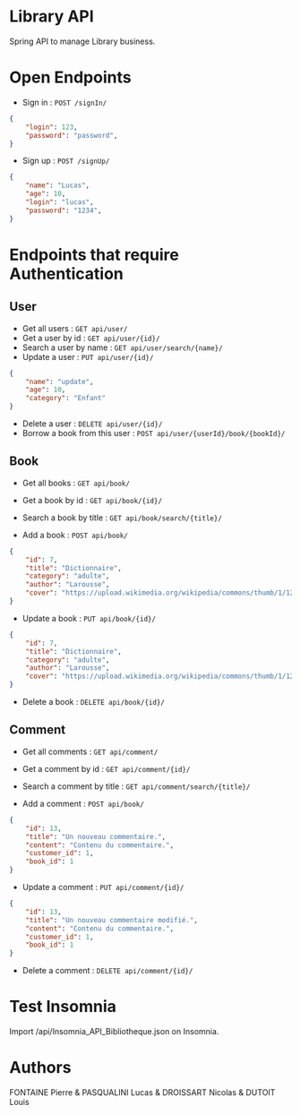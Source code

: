 # Library API
Spring API to manage Library business.


# Open Endpoints
* Sign in : `POST /signIn/`
```json
{
    "login": 123,
    "password": "password",
}
```
* Sign up : `POST /signUp/`
```json
{
    "name": "Lucas",
    "age": 10,
    "login": "lucas",
    "password": "1234",
}
```


# Endpoints that require Authentication
## User
* Get all users : `GET api/user/`
* Get a user by id : `GET api/user/{id}/`
* Search a user by name : `GET api/user/search/{name}/`
* Update a user : `PUT api/user/{id}/`
```json
{
    "name": "update",
    "age": 10,
    "category": "Enfant"
}
```
* Delete a user : `DELETE api/user/{id}/`
* Borrow a book from this user : `POST api/user/{userId}/book/{bookId}/`

## Book
* Get all books : `GET api/book/`

* Get a book by id : `GET api/book/{id}/`

* Search a book by title : `GET api/book/search/{title}/`

* Add a book : `POST api/book/`
```json
{
    "id": 7,
    "title": "Dictionnaire",
    "category": "adulte",
    "author": "Larousse",
    "cover": "https://upload.wikimedia.org/wikipedia/commons/thumb/1/12/Fahrenheit451HUNcover.jpg/250px-Fahrenheit451HUNcover.jpg"
}
```

* Update a book : `PUT api/book/{id}/`
```json
{
    "id": 7,
    "title": "Dictionnaire",
    "category": "adulte",
    "author": "Larousse",
    "cover": "https://upload.wikimedia.org/wikipedia/commons/thumb/1/12/Fahrenheit451HUNcover.jpg/250px-Fahrenheit451HUNcover.jpg"
}
```

* Delete a book : `DELETE api/book/{id}/`

## Comment
* Get all comments : `GET api/comment/`

* Get a comment by id : `GET api/comment/{id}/`

* Search a comment by title : `GET api/comment/search/{title}/`

* Add a comment : `POST api/book/`
```json
{
    "id": 13,
    "title": "Un nouveau commentaire.",
    "content": "Contenu du commentaire.",
    "customer_id": 1,
    "book_id": 1
}
```

* Update a comment : `PUT api/comment/{id}/`
```json
{
    "id": 13,
    "title": "Un nouveau commentaire modifié.",
    "content": "Contenu du commentaire.",
    "customer_id": 1,
    "book_id": 1
}
```

* Delete a comment : `DELETE api/comment/{id}/`


# Test Insomnia
Import /api/Insomnia_API_Bibliotheque.json on Insomnia.


# Authors
FONTAINE Pierre & PASQUALINI Lucas & DROISSART Nicolas & DUTOIT Louis
